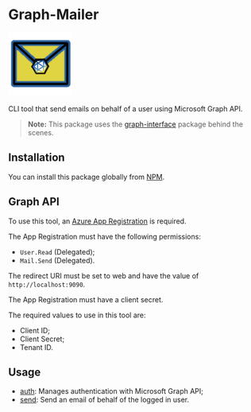 # Graph-Mailer

![Logo](assets/logo.png)

CLI tool that send emails on behalf of a user using Microsoft Graph API.

> **Note:** This package uses the [graph-interface](https://github.com/Giancarl021/graph-interface) package behind the scenes.

## Installation

You can install this package globally from [NPM](https://npmjs.com/package/graph-mailer).

## Graph API

To use this tool, an [Azure App Registration](https://learn.microsoft.com/en-us/azure/active-directory/develop/quickstart-register-app) is required.

The App Registration must have the following permissions:

* `User.Read` (Delegated);
* `Mail.Send` (Delegated).

The redirect URI must be set to web and have the value of `http://localhost:9090`.

The App Registration must have a client secret.

The required values to use in this tool are:

* Client ID;
* Client Secret;
* Tenant ID.

## Usage

[//]: # 'Insert any custom documentation ABOVE this line'
[//]: # 'DOCS_START'

-   [auth](docs/mailer-auth.md): Manages authentication with Microsoft Graph API;
-   [send](docs/mailer-send.md): Send an email of behalf of the logged in user.

[//]: # 'DOCS_END'
[//]: # 'Insert any custom documentation BELOW this line'
